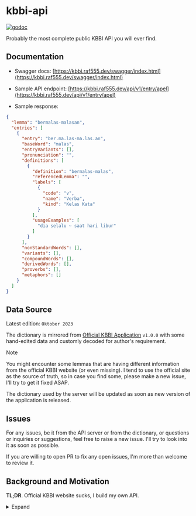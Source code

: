 # kbbi-api

[![godoc](https://godoc.org/github.com/raf555/kbbi-api/pkg/kbbi?status.svg)][godoc]

[godoc]: https://godoc.org/github.com/raf555/kbbi-api/pkg/kbbi

Probably the most complete public KBBI API you will ever find. 


## Documentation

- Swagger docs: [https://kbbi.raf555.dev/swagger/index.html](https://kbbi.raf555.dev/swagger/index.html)

- Sample API endpoint: [https://kbbi.raf555.dev/api/v1/entry/apel](https://kbbi.raf555.dev/api/v1/entry/apel)

- Sample response:

```json
{
  "lemma": "bermalas-malasan",
  "entries": [
    {
      "entry": "ber.ma.las-ma.las.an",
      "baseWord": "malas",
      "entryVariants": [],
      "pronunciation": "",
      "definitions": [
        {
          "definition": "bermalas-malas",
          "referencedLemma": "",
          "labels": [
            {
              "code": "v",
              "name": "Verba",
              "kind": "Kelas Kata"
            }
          ],
          "usageExamples": [
            "dia selalu ~ saat hari libur"
          ]
        }
      ],
      "nonStandardWords": [],
      "variants": [],
      "compoundWords": [],
      "derivedWords": [],
      "proverbs": [],
      "metaphors": []
    }
  ]
}
```


## Data Source

Latest edition: `Oktober 2023`

The dictionary is mirrored from [Official KBBI Application][] `v1.0.0` with some hand-edited data and customly decoded for author's requirement.

> [!NOTE]  
> You might encounter some lemmas that are having different information from the official KBBI website (or even missing). I tend to use the official site as the source of truth, so in case you find some, please make a new issue, I'll try to get it fixed ASAP.

The dictionary used by the server will be updated as soon as new version of the application is released.

## Issues

For any issues, be it from the API server or from the dictionary, or questions or inquiries or suggestions, feel free to raise a new issue. I'll try to look into it as soon as possible.

If you are willing to open PR to fix any open issues, I'm more than welcome to review it.

## Background and Motivation

**TL;DR**. Official KBBI website sucks, I build my own API.

<details>
  <summary>Expand</summary>

Due to recent [Official KBBI Website][] introducing Cloudflare firewall to their site and limiting user's request to only a couple of lemmas for each day, my personal chatbot which scraps the website for the lemma information became unusable. Even as an actual user, it is kind of frustrating, really.

<img width="942" alt="Image" src="https://github.com/user-attachments/assets/7dc09b77-cde6-4140-ab84-f129823c7816" />

I did a bit of research to find a free public KBBI API on the internet, but most of them don't really give the information that I need that I have used on the chatbot (e.g. they does not fully cover the KBBI lemma response cases). Most of the APIs I found are also doing scraping to the KBBI website, which makes them unusable anyway. I found some that uses offline data though, but most of them are outdated already, and they don't really fit into my chatbot.

Since I'm too lazy to make a Cloudflare bypasser, I decided to make this API server. Since I want to make the information provided by this API to be as complete as possible and as fast as possible (for my chatbot), I opted for looking into the [Official KBBI Application][] since it is offline and it should have all the information I need.

Long story short, I was able to scrap all lemmas from there *(I won't tell how I did this though (yet?))*. All data used in this API is completely from the application (with some additional hand-edited data). They are then decoded and parsed to fit my requirement. It ends up perfectly as I wanted. The final product is the one you see on the API response.

Feel free to use the API as much as you want, there is no rate limiting as of now (**not yet, at least**). As long as the server can handle the traffic and does not exceed the free resources usage on the cloud provider I used, lol.
</details>

[Official KBBI Website]: https://kbbi.kemdikbud.go.id/

[Official KBBI Application]: https://play.google.com/store/apps/details?id=yuku.kbbi5
